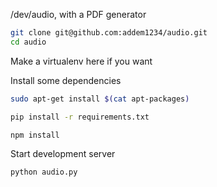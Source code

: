 /dev/audio, with a PDF generator

```bash
git clone git@github.com:addem1234/audio.git
cd audio
```

Make a virtualenv here if you want

Install some dependencies
```bash
sudo apt-get install $(cat apt-packages)

pip install -r requirements.txt

npm install
```

Start development server
```bash
python audio.py
```
